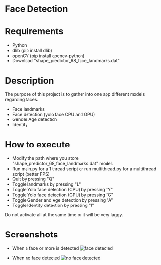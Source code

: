 # Face Detection

# Requirements
- Python
- dlib  (pip install dlib)
- openCV (pip install opencv-python)
- Download "shape_predictor_68_face_landmarks.dat"

# Description
The purpose of this project is to gather into one app different models regarding faces.
- Face landmarks
- Face detection (yolo face CPU and GPU)
- Gender Age detection
- Identity

# How to execute
- Modify the path where you store "shape_predictor_68_face_landmarks.dat" model.
- Run main.py for a 1 thread script or run multithread.py for a multithread script (better FPS)
- Quit by pressing "Q"
- Toggle landmarks by pressing "L"
- Toggle Yolo face detection (CPU) by pressing "Y" 
- Toggle Yolo face detection (GPU) by pressing "G"
- Toggle Gender and Age detection by pressing "A"
- Toggle Identity detection by pressing "I"

Do not activate all at the same time or it will be very laggy.

# Screenshots
- When a face or more is detected
![face detected](https://user-images.githubusercontent.com/24222091/117327830-51290380-ae93-11eb-8752-16742be303c2.png)


- When no face detected
![no face detected](https://user-images.githubusercontent.com/24222091/117327856-571ee480-ae93-11eb-9bf7-4077053e9e6c.png)

